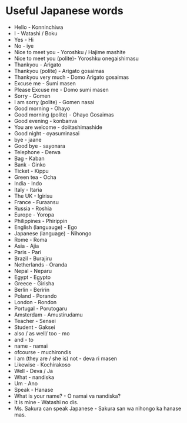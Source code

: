 # Useful Japanese words

* Hello - Konninchiwa
* I - Watashi / Boku
* Yes - Hi
* No - iye
* Nice to meet you - Yoroshku / Hajime mashite
* Nice to meet you (polite)- Yoroshku onegaishimasu
* Thankyou - Arigato
* Thankyou (polite) - Arigato gosaimas
* Thankyou very much - Domo Arigato gosaimas
* Excuse me - Sumi masen
* Please Excuse me - Domo sumi masen
* Sorry - Gomen
* I am sorry (polite) - Gomen nasai
* Good morning - Ohayo
* Good morning (polite) - Ohayo Gosaimas
* Good evening - konbanva
* You are welcome - doiitashimashide
* Good night - oyasuminasai
* bye - jaane
* Good bye - sayonara
* Telephone - Denva
* Bag - Kaban
* Bank - Ginko
* Ticket - Kippu
* Green tea - Ocha
* India - Indo
* Italy - Itaria
* The UK - Igirisu
* France - Furaansu
* Russia - Roshia
* Europe - Yoropa
* Philippines - Phirippin
* English (languauge) - Ego
* Japanese (language) - Nihongo
* Rome - Roma
* Asia - Ajia
* Paris - Pari
* Brazil - Burajiru
* Netherlands - Oranda
* Nepal - Neparu
* Egypt - Egypto
* Greece - Girisha
* Berlin - Beririn
* Poland - Porando
* London - Rondon
* Portugal - Porutogaru
* Amsterdam - Amustirudamu
* Teacher - Sensei
* Student - Gaksei
* also / as well/ too - mo
* and - to
* name - namai
* ofcourse - muchirondis
* I am (they are / she is) not - deva ri masen
* Likewise - Kochirakoso
* Well - Deva / Ja
* What - nandiska
* Um - Ano
* Speak - Hanase
* What is your name? - O namai va nandiska?
* It is mine - Watashi no dis.
* Ms. Sakura can speak Japanese - Sakura san wa nihongo ka hanase mas.

